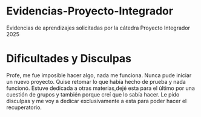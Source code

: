 # Evidencias-Proyecto-Integrador
Evidencias de aprendizajes solicitadas por la cátedra Proyecto Integrador 2025

# Dificultades y Disculpas
Profe, me fue imposible hacer algo, nada me funciona. Nunca pude iniciar un nuevo proyecto. Quise retomar lo que había hecho de prueba y nada funcionó. Estuve dedicada a otras materias,dejé esta para el último por una cuestión de grupos y también porque creí que lo sabía hacer. Le pido disculpas y me voy a dedicar exclusivamente a esta para poder hacer el recuperatorio. 
